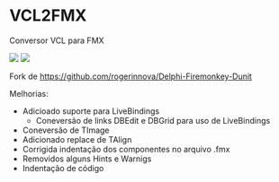 # VCL2FMX
Conversor VCL para FMX

![](https://github.com/e-delphi/VCL2FMX/blob/master/app.png)
![](https://github.com/e-delphi/VCL2FMX/blob/master/cfg.png)

Fork de https://github.com/rogerinnova/Delphi-Firemonkey-Dunit

Melhorias:
- Adicioado suporte para LiveBindings
  - Coneversão de links DBEdit e DBGrid para uso de LiveBindings
- Coneversão de TImage
- Adicionado replace de TAlign
- Corrigida indentação dos componentes no arquivo .fmx
- Removidos alguns Hints e Warnigs
- Indentação de código
